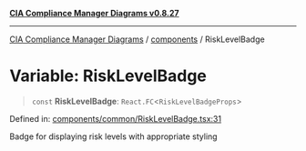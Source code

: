 [**CIA Compliance Manager Diagrams v0.8.27**](../../README.md)

***

[CIA Compliance Manager Diagrams](../../modules.md) / [components](../README.md) / RiskLevelBadge

# Variable: RiskLevelBadge

> `const` **RiskLevelBadge**: `React.FC`\<`RiskLevelBadgeProps`\>

Defined in: [components/common/RiskLevelBadge.tsx:31](https://github.com/Hack23/cia-compliance-manager/blob/26bb73ca86d23be8656cdd29d12202323a449310/src/components/common/RiskLevelBadge.tsx#L31)

Badge for displaying risk levels with appropriate styling

